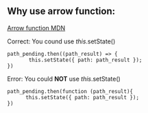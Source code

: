 ## Why use arrow function:
 [Arrow function MDN](https://developer.mozilla.org/en-US/docs/Web/JavaScript/Reference/Functions/Arrow_functions)
 
 Correct: You cound use *this*.setState()
 ```
 path_pending.then((path_result) => {
        this.setState({ path: path_result });
 })
 ```
 
 Error: You could **NOT** use *this*.setState()
  ```
 path_pending.then(function (path_result){
        this.setState({ path: path_result });
 })
 ```
 
 
